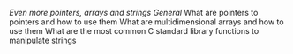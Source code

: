 *Even more pointers, arrays and strings*
*General*
What are pointers to pointers and how to use them
What are multidimensional arrays and how to use them
What are the most common C standard library functions to manipulate strings